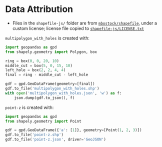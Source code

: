# Data Attribution

- Files in the `shapefile-js/` folder are from [`mbostock/shapefile`](https://github.com/mbostock/shapefile), under a custom license; license file copied to [`shapefile-js/LICENSE.txt`](shapefile-js/LICENSE.txt)

`multipolygon_with_holes` is created with:

```py
import geopandas as gpd
from shapely.geometry import Polygon, box

ring = box(0, 0, 20, 10)
middle_cut = box(5, 0, 15, 10)
left_hole = box(2, 2, 4, 4)
final = ring - middle_cut - left_hole

gdf = gpd.GeoDataFrame(geometry=[final])
gdf.to_file('multipolygon_with_holes.shp')
with open('multipolygon_with_holes.json', 'w') as f:
    json.dump(gdf.to_json(), f)
```

`point-z` is created with:

```py
import geopandas as gpd
from shapely.geometry import Point

gdf = gpd.GeoDataFrame({'a': [1]}, geometry=[Point(1, 2, 3)])
gdf.to_file('point-z.shp')
gdf.to_file('point-z.json', driver='GeoJSON')
```
